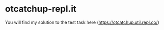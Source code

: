 # otcatchup-repl.it

You will find my solution to the test task here (https://otcatchup.util.repl.co/)
